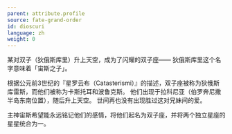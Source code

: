 ```yaml
---
parent: attribute.profile
source: fate-grand-order
id: dioscuri
language: zh
weight: 0
---
```


某对双子（狄俄斯库里）升上天空，成为了闪耀的双子座——
狄俄斯库里这个名字意味着「宙斯之子」。

根据公元前3世纪的『星罗云布（Catasterismi）』的描述，双子座被称为狄俄斯库雷斯，而他们被称为卡斯托耳和波鲁克斯。
他们出现于拉科尼亚（伯罗奔尼撒半岛东南位置），随后升上天空。
世间再也没有出现胜过这对兄妹间的爱。

主神宙斯希望能永远铭记他们的感情，将他们起名为双子座，并将两个独立星座的星星统合为一。
